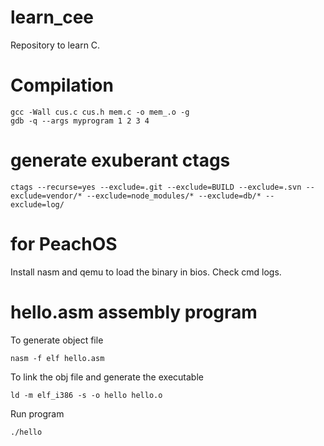 # learn_cee
Repository to learn C.


# Compilation

```
gcc -Wall cus.c cus.h mem.c -o mem_.o -g
gdb -q --args myprogram 1 2 3 4
```


# generate exuberant ctags
```
ctags --recurse=yes --exclude=.git --exclude=BUILD --exclude=.svn --exclude=vendor/* --exclude=node_modules/* --exclude=db/* --exclude=log/
```

# for PeachOS

Install nasm and qemu to load the binary in bios. Check cmd logs.

# hello.asm assembly program

To generate object file

```
nasm -f elf hello.asm
```

To link the obj file and generate the executable

```
ld -m elf_i386 -s -o hello hello.o
```

Run program

```
./hello
```
